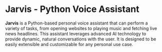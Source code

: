 # **Jarvis - Python Voice Assistant**

**Jarvis** is a Python-based personal voice assistant that can perform a variety of tasks, from opening websites to playing music and fetching live news headlines. This assistant leverages advanced AI technology to provide dynamic, natural conversations with the user. It is designed to be easily extensible and customizable for any personal use case.

